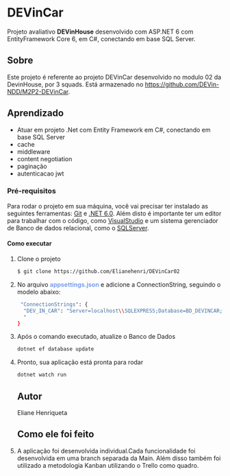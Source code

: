 # DEVinCar

Projeto avaliativo **DEVinHouse** desenvolvido com ASP.NET 6 com EntityFramework Core 6, em C#, conectando em base SQL Server.

## Sobre

Este projeto é referente ao projeto DEVinCar  desenvolvido no modulo 02 da DevinHouse, por 3 squads. Está armazenado no https://github.com/DEVin-NDD/M2P2-DEVinCar.

## Aprendizado
* Atuar em projeto .Net com Entity Framework em C#, conectando em base SQL Server
* cache
* middleware
* content negotiation
* paginação
* autenticacao jwt


### Pré-requisitos
Para rodar o projeto em sua máquina, você vai precisar ter instalado as seguintes ferramentas:
[Git](https://git-scm.com) e [.NET 6.0](https://dotnet.microsoft.com/en-us/download/dotnet/6.0).
Além disto é importante ter um editor para trabalhar com o código, como [VisualStudio](https://visualstudio.microsoft.com/) e um sistema gerenciador de Banco de dados relacional, como o [SQLServer](https://www.microsoft.com/pt-br/sql-server/sql-server-downloads).


#### Como executar
<ol start="1">
<li>Clone o projeto </li>

```bash
$ git clone https://github.com/Elianehenri/DEVinCar02
  ```

  <li> No arquivo <b style="color:#7b9eeb">appsettings.json</b> e adicione a ConnectionString, seguindo o modelo abaixo: <br>
    
  ```bash
   "ConnectionStrings": {
    "DEV_IN_CAR": "Server=localhost\\SQLEXPRESS;Database=BD_DEVINCAR;Trusted_Connection=True;
    "
  }
  ```
  </li>
<li>Após o comando executado, atualize o Banco de Dados</li>

```bash
dotnet ef database update
```
<li>Pronto, sua aplicação está pronta para rodar</li>

```bash
dotnet watch run
```
## Autor
  Eliane Henriqueta

## Como ele foi feito

<li> A aplicação foi desenvolvida individual.Cada funcionalidade foi desenvolvida em uma branch separada da Main. Além disso também foi utilizado a metodologia Kanban utilizando o Trello como quadro. </li>

